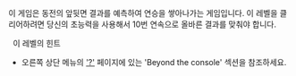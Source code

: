 이 게임은 동전의 앞뒷면 결과를 예측하여 연승을 쌓아나가는 게임입니다. 이 레벨을 클리어하려면 당신의 초능력을 사용해서 10번 연속으로 올바른 결과를 맞춰야 합니다.

&nbsp;
이 레벨의 힌트

- 오른쪽 상단 메뉴의 ['?'](https://ethernaut.openzeppelin.com/help) 페이지에 있는 'Beyond the console' 섹션을 참조하세요.
